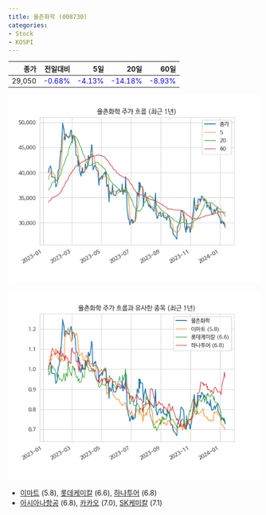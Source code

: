 ```yaml
---
title: 율촌화학 (008730)
categories:
- Stock
- KOSPI
---
```


|종가|전일대비|5일|20일|60일|
|---:|-------:|--:|---:|---:|
|29,050|<span style="color: blue">-0.68%</span>|<span style="color: blue">-4.13%</span>|<span style="color: blue">-14.18%</span>|<span style="color: blue">-8.93%</span>|


<!-- more -->

![008730](/assets/images/stock/008730.png)

![008730](/assets/images/stock/008730_sim.png)

- [이마트](/139480/) (5.8), [롯데케미칼](/011170/) (6.6), [하나투어](/039130/) (6.8)
- [아시아나항공](/020560/) (6.8), [카카오](/035720/) (7.0), [SK케미칼](/285130/) (7.1)